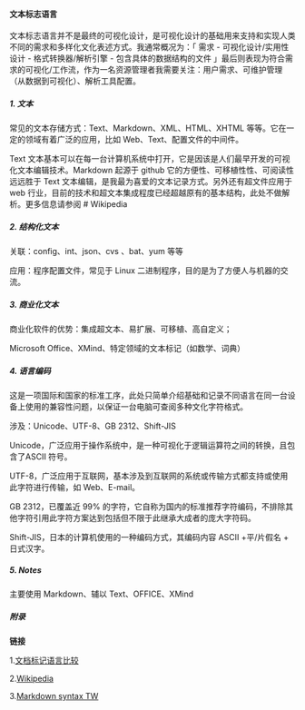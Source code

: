 #### 文本标志语言

文本标志语言并不是最终的可视化设计，是可视化设计的基础用来支持和实现人类不同的需求和多样化文化表述方式。我通常概况为：「 需求 - 可视化设计/实用性设计 - 格式转换器/解析引擎 - 包含具体的数据结构的文件 」最后则表现为符合需求的可视化/工作流，作为一名资源管理者我需要关注：用户需求、可维护管理（从数据到可视化）、解析工具配置。

##### 1. 文本

常见的文本存储方式：Text、Markdown、XML、HTML、XHTML 等等。它在一定的领域有着广泛的应用，比如 Web、Text、配置文件的中间件。

Text 文本基本可以在每一台计算机系统中打开，它是因该是人们最早开发的可视化文本编辑技术。Markdown 起源于 github 它的方便性、可移植性性、可阅读性远远胜于 Text 文本编辑，是我最为喜爱的文本记录方式。另外还有超文件应用于 web 行业，目前的技术和超文本集成程度已经超越原有的基本结构，此处不做解析。更多信息请参阅 # Wikipedia

##### 2. 结构化文本

关联：config、int、json、cvs 、bat、yum 等等

应用：程序配置文件，常见于 Linux 二进制程序，目的是为了方便人与机器的交流。

##### 3. 商业化文本

商业化软件的优势：集成超文本、易扩展、可移植、高自定义；

Microsoft Office、XMind、特定领域的文本标记（如数学、词典）

##### 4. 语言编码

这是一项国际和国家的标准工序，此处只简单介绍基础和记录不同语言在同一台设备上使用的兼容性问题，以保证一台电脑可查阅多种文化字符格式。

涉及：Unicode、UTF-8、GB 2312、Shift-JIS

Unicode，广泛应用于操作系统中，是一种可视化于逻辑运算符之间的转换，且包含了ASCII 符号。

UTF-8，广泛应用于互联网，基本涉及到互联网的系统或传输方式都支持或使用此字符进行传输，如 Web、E-mail。

GB 2312，已覆盖近 99% 的字符，它自称为国内的标准推荐字符编码，不排除其他字符引用此字符方案达到包括但不限于此继承大成者的庞大字符码。

Shift-JIS，日本的计算机使用的一种编码方式，其编码内容 ASCII +平/片假名 + 日式汉字。

##### 5. Notes

主要使用 Markdown、辅以  Text、OFFICE、XMind



##### 附录

**链接**

1.[文档标记语言比较](https://zh.wikipedia.org/wiki/文档标记语言比较)

2.[Wikipedia](https://zh.wikipedia.org/)

3.[Markdown syntax TW](https://github.com/othree/markdown-syntax-zhtw/blob/master/syntax.md)

